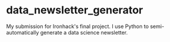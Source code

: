 # data_newsletter_generator
My submission for Ironhack's final project. I use Python to semi-automatically generate a data science newsletter.
